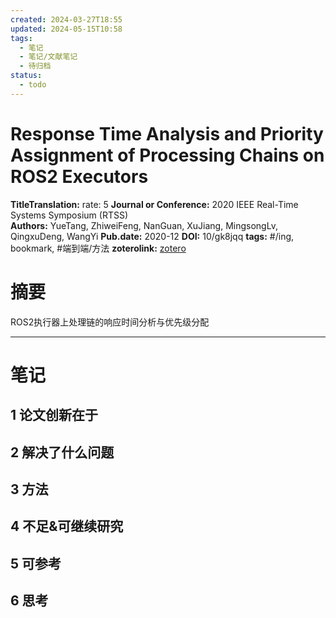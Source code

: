 ```yaml
---
created: 2024-03-27T18:55
updated: 2024-05-15T10:58
tags:
  - 笔记
  - 笔记/文献笔记
  - 待归档
status:
  - todo
---
```

# Response Time Analysis and Priority Assignment of Processing Chains on ROS2 Executors
 



**TitleTranslation:**  rate: 5
**Journal or Conference:**   2020 IEEE Real-Time Systems Symposium (RTSS)  
**Authors:**  YueTang, ZhiweiFeng, NanGuan, XuJiang, MingsongLv, QingxuDeng, WangYi
**Pub.date:**  2020-12
**DOI:**  10/gk8jqq
**tags:** #/ing, bookmark, #端到端/方法
**zoterolink:**  [zotero](zotero://select/library/items/H48EEU56)

# 摘要

ROS2执行器上处理链的响应时间分析与优先级分配







***

# 笔记

## 1 论文创新在于

## 2 解决了什么问题

## 3 方法

## 4 不足&可继续研究

## 5 可参考

## 6 思考
